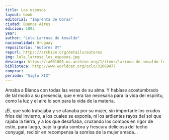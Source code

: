 ```yaml
---
title: Los esposos
layout: book
editorial: "Imprenta de Obras"
ciudad: Buenos Aires
edicion: 1893
year: 
author: "Lola Larrosa de Ansaldo"
nacionalidad: Uruguay
repositorio: "Autores UY"
repurl: https://archive.org/details/autores
img: lola_larrosa_los_esposos.jpg
descarga: https://ia601805.us.archive.org/1/items/larrosa-de-ansaldo-lola-los-esposos/Larrosa_de_Ansaldo_Lola_-_Los_esposos.pdf
biblioteca: http://www.worldcat.org/oclc/31069477
comprar: 
periodo: "Siglo XIX"
---
```

 

Amaba a Blanca con todas las veras de su alma. Y habíase acostumbrado de tal modo a su presencia, que e era tan necesaria para la vida del espíritu, como la luz y el aire lo son para la vida de la materia.

¡Él, que solo trabajaba y se afanaba por su mujer, sin importarle los crudos fríos del invierno, a los cuales se exponía, ni los ardientes rayos del sol que rajaba la tierra, y a los que desafiaba, cruzando los compos en rigor de estío, para luego, bajo la grata sombra y frescura deliciosa del techo conyugal, recibir en recompensa la sonrisa de la mujer amada...
